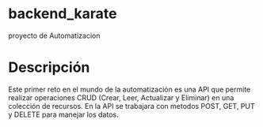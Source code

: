 # backend_karate
proyecto de Automatizacion
# Descripción
Este primer reto en el mundo de la automatización es una API que permite realizar operaciones CRUD (Crear, Leer, Actualizar y Eliminar) en una colección de recursos. En la API se trabajara con metodos POST, GET, PUT y DELETE para manejar los datos.

